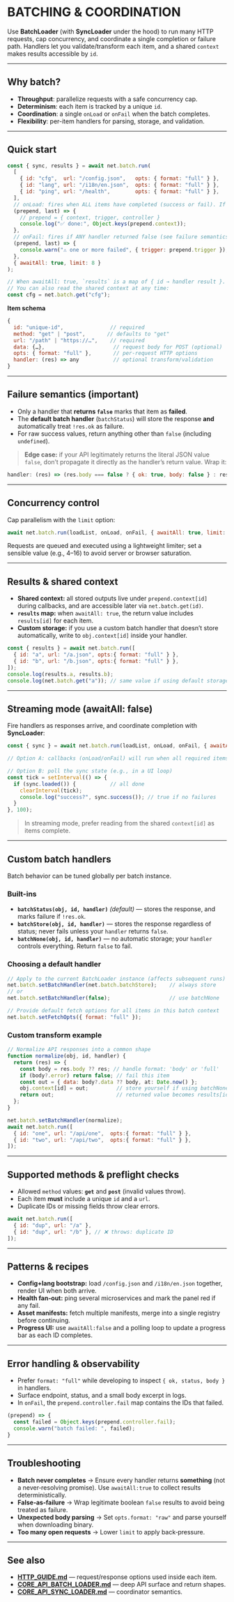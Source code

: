# BATCHING & COORDINATION

Use **BatchLoader** (with **SyncLoader** under the hood) to run many HTTP requests, cap concurrency, and coordinate a single completion or failure path. Handlers let you validate/transform each item, and a shared `context` makes results accessible by `id`.

---

## Why batch?

* **Throughput**: parallelize requests with a safe concurrency cap.
* **Determinism**: each item is tracked by a unique `id`.
* **Coordination**: a single `onLoad` or `onFail` when the batch completes.
* **Flexibility**: per-item handlers for parsing, storage, and validation.

---

## Quick start

```js
const { sync, results } = await net.batch.run(
  [
    { id: "cfg",  url: "/config.json",   opts: { format: "full" } },
    { id: "lang", url: "/i18n/en.json",  opts: { format: "full" } },
    { id: "ping", url: "/health",        opts: { format: "full" } },
  ],
  // onLoad: fires when ALL items have completed (success or fail). If any failed and an onFail exists, onFail will run instead.
  (prepend, last) => {
    // prepend = { context, trigger, controller }
    console.log("✅ done:", Object.keys(prepend.context));
  },
  // onFail: fires if ANY handler returned false (see failure semantics below)
  (prepend, last) => {
    console.warn("⚠️ one or more failed", { trigger: prepend.trigger });
  },
  { awaitAll: true, limit: 8 }
);

// When awaitAll: true, `results` is a map of { id → handler result }.
// You can also read the shared context at any time:
const cfg = net.batch.get("cfg");
```

**Item schema**

```js
{
  id: "unique-id",               // required
  method: "get" | "post",       // defaults to "get"
  url: "/path" | "https://…",    // required
  data: {…},                      // request body for POST (optional)
  opts: { format: "full" },       // per-request HTTP options
  handler: (res) => any           // optional transform/validation
}
```

---

## Failure semantics (important)

* Only a handler that **returns `false`** marks that item as **failed**.
* The **default batch handler** (`batchStatus`) will store the response **and** automatically treat `!res.ok` as failure.
* For raw success values, return anything other than `false` (including `undefined`).

> **Edge case:** if your API legitimately returns the literal JSON value `false`, don’t propagate it directly as the handler’s return value. Wrap it:

```js
handler: (res) => (res.body === false ? { ok: true, body: false } : res)
```

---

## Concurrency control

Cap parallelism with the `limit` option:

```js
await net.batch.run(loadList, onLoad, onFail, { awaitAll: true, limit: 4 });
```

Requests are queued and executed using a lightweight limiter; set a sensible value (e.g., 4–16) to avoid server or browser saturation.

---

## Results & shared context

* **Shared context:** all stored outputs live under `prepend.context[id]` during callbacks, and are accessible later via `net.batch.get(id)`.
* **`results` map:** when `awaitAll: true`, the return value includes `results[id]` for each item.
* **Custom storage:** if you use a custom batch handler that doesn’t store automatically, write to `obj.context[id]` inside your handler.

```js
const { results } = await net.batch.run([
  { id: "a", url: "/a.json", opts:{ format: "full" } },
  { id: "b", url: "/b.json", opts:{ format: "full" } },
]);
console.log(results.a, results.b);
console.log(net.batch.get("a")); // same value if using default storage
```

---

## Streaming mode (awaitAll: false)

Fire handlers as responses arrive, and coordinate completion with **SyncLoader**:

```js
const { sync } = await net.batch.run(loadList, onLoad, onFail, { awaitAll: false, limit: 8 });

// Option A: callbacks (onLoad/onFail) will run when all required items have finished.

// Option B: poll the sync state (e.g., in a UI loop)
const tick = setInterval(() => {
  if (sync.loaded()) {           // all done
    clearInterval(tick);
    console.log("success?", sync.success()); // true if no failures
  }
}, 100);
```

> In streaming mode, prefer reading from the shared `context[id]` as items complete.

---

## Custom batch handlers

Batch behavior can be tuned globally per batch instance.

### Built-ins

* **`batchStatus(obj, id, handler)`** *(default)* — stores the response, and marks failure if `!res.ok`.
* **`batchStore(obj, id, handler)`** — stores the response regardless of status; never fails unless your `handler` returns `false`.
* **`batchNone(obj, id, handler)`** — no automatic storage; your `handler` controls everything. Return `false` to fail.

### Choosing a default handler

```js
// Apply to the current BatchLoader instance (affects subsequent runs)
net.batch.setBatchHandler(net.batch.batchStore);    // always store
// or
net.batch.setBatchHandler(false);                   // use batchNone

// Provide default fetch options for all items in this batch context
net.batch.setFetchOpts({ format: "full" });
```

### Custom transform example

```js
// Normalize API responses into a common shape
function normalize(obj, id, handler) {
  return (res) => {
    const body = res.body ?? res; // handle format: 'body' or 'full'
    if (body?.error) return false; // fail this item
    const out = { data: body?.data ?? body, at: Date.now() };
    obj.context[id] = out;         // store yourself if using batchNone
    return out;                    // returned value becomes results[id]
  };
}

net.batch.setBatchHandler(normalize);
await net.batch.run([
  { id: "one", url: "/api/one",  opts:{ format: "full" } },
  { id: "two", url: "/api/two",  opts:{ format: "full" } },
]);
```

---

## Supported methods & preflight checks

* Allowed `method` values: **`get`** and **`post`** (invalid values throw).
* Each item **must** include a unique `id` and a `url`.
* Duplicate IDs or missing fields throw clear errors.

```js
await net.batch.run([
  { id: "dup", url: "/a" },
  { id: "dup", url: "/b" }, // ❌ throws: duplicate ID
]);
```

---

## Patterns & recipes

* **Config+lang bootstrap:** load `/config.json` and `/i18n/en.json` together, render UI when both arrive.
* **Health fan‑out:** ping several microservices and mark the panel red if any fail.
* **Asset manifests:** fetch multiple manifests, merge into a single registry before continuing.
* **Progress UI:** use `awaitAll:false` and a polling loop to update a progress bar as each ID completes.

---

## Error handling & observability

* Prefer `format: "full"` while developing to inspect `{ ok, status, body }` in handlers.
* Surface endpoint, status, and a small body excerpt in logs.
* In `onFail`, the `prepend.controller.fail` map contains the IDs that failed.

```js
(prepend) => {
  const failed = Object.keys(prepend.controller.fail);
  console.warn("batch failed: ", failed);
}
```

---

## Troubleshooting

* **Batch never completes** → Ensure every handler returns **something** (not a never‑resolving promise). Use `awaitAll:true` to collect results deterministically.
* **False‑as‑failure** → Wrap legitimate boolean `false` results to avoid being treated as failure.
* **Unexpected body parsing** → Set `opts.format: "raw"` and parse yourself when downloading binary.
* **Too many open requests** → Lower `limit` to apply back‑pressure.

---

## See also

* **[HTTP\_GUIDE.md](./HTTP_GUIDE.md)** — request/response options used inside each item.
* **[CORE\_API\_BATCH\_LOADER.md](./CORE_API_BATCH_LOADER.md)** — deep API surface and return shapes.
* **[CORE\_API\_SYNC\_LOADER.md](./CORE_API_SYNC_LOADER.md)** — coordinator semantics.
